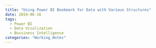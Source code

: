 ```yaml
---
title: "Using Power BI Bookmark for Data with Various Structures"
date: 2019-06-16
tags: 
  - Power BI
  - Data Visulization
  - Bussiness Intelligence
categories: "Working_Notes" 
---
```


